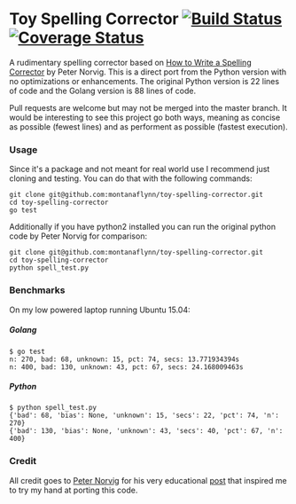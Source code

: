 # Toy Spelling Corrector [![Build Status][travis-svg]][travis-url] [![Coverage Status][coveralls-svg]][coveralls-url]

A rudimentary spelling corrector based on [How to Write a Spelling Corrector](http://norvig.com/spell-correct.html) by Peter Norvig. This is a direct port from the Python version with no optimizations or enhancements. The original Python version is 22 lines of code and the Golang version is 88 lines of code. 

Pull requests are welcome but may not be merged into the master branch. It would be interesting to see this project go both ways, meaning as concise as possible (fewest lines) and as performent as possible (fastest execution).

### Usage

Since it's a package and not meant for real world use I recommend just cloning and testing. You can do that with the following commands:

```
git clone git@github.com:montanaflynn/toy-spelling-corrector.git
cd toy-spelling-corrector
go test
```

Additionally if you have python2 installed you can run the original python code by Peter Norvig for comparison:

```
git clone git@github.com:montanaflynn/toy-spelling-corrector.git
cd toy-spelling-corrector
python spell_test.py
```

### Benchmarks

On my low powered laptop running Ubuntu 15.04:

##### Golang

```
$ go test
n: 270, bad: 68, unknown: 15, pct: 74, secs: 13.771934394s
n: 400, bad: 130, unknown: 43, pct: 67, secs: 24.168009463s
```

##### Python
```
$ python spell_test.py 
{'bad': 68, 'bias': None, 'unknown': 15, 'secs': 22, 'pct': 74, 'n': 270}
{'bad': 130, 'bias': None, 'unknown': 43, 'secs': 40, 'pct': 67, 'n': 400}
```

### Credit

All credit goes to [Peter Norvig](http://norvig.com/) for his very educational [post](http://norvig.com/spell-correct.html) that inspired me to try my hand at porting this code.

[travis-url]: https://travis-ci.org/montanaflynn/toy-spelling-corrector
[travis-svg]: https://img.shields.io/travis/montanaflynn/toy-spelling-corrector.svg

[coveralls-url]: https://coveralls.io/r/montanaflynn/toy-spelling-corrector?branch=master
[coveralls-svg]: https://img.shields.io/coveralls/montanaflynn/toy-spelling-corrector.svg
